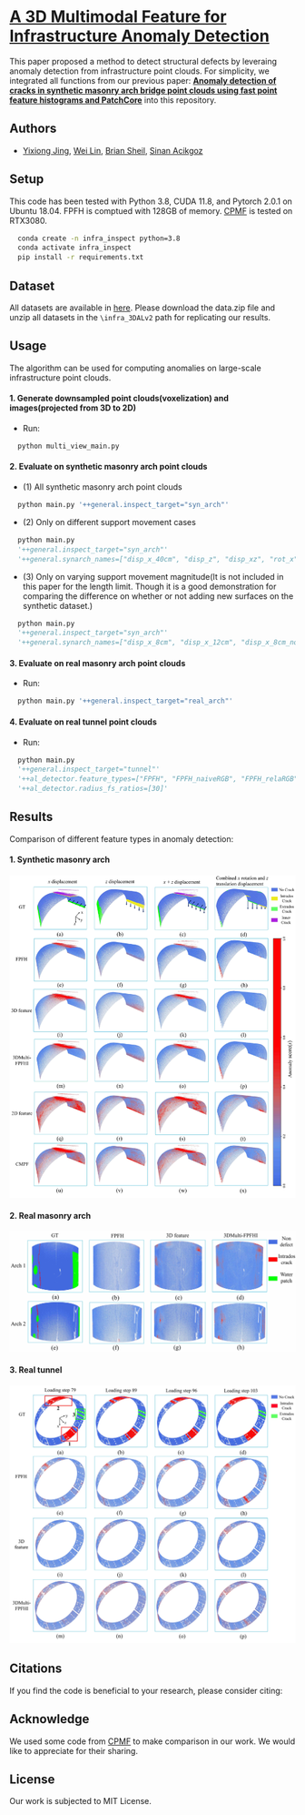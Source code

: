 # [A 3D Multimodal Feature for Infrastructure Anomaly Detection](https://arxiv.org/abs/2502.05779)

This paper proposed a method to detect structural defects by leveraing anomaly detection from infrastructure point clouds. For simplicity, we integrated all functions from our previous paper: [**Anomaly detection of cracks in synthetic masonry arch bridge point clouds using fast point feature histograms and PatchCore**](https://www.sciencedirect.com/science/article/pii/S0926580524005028) into this repository.

## Authors
- [Yixiong Jing](https://www.researchgate.net/profile/Yixiong_Jing2), [Wei Lin](https://www.researchgate.net/profile/Wei-Lin-126), [Brian Sheil](https://www.construction.cam.ac.uk/staff/dr-brian-sheil), [Sinan Acikgoz](https://eng.ox.ac.uk/people/sinan-acikgoz/)

## Setup
This code has been tested with Python 3.8, CUDA 11.8, and Pytorch 2.0.1 on Ubuntu 18.04. FPFH is comptued with 128GB of memory. [CPMF](https://github.com/caoyunkang/CPMF) is tested on RTX3080.

```bash
  conda create -n infra_inspect python=3.8
  conda activate infra_inspect
  pip install -r requirements.txt
```

## Dataset 
All datasets are available in [here](https://huggingface.co/datasets/jing222/infra_3DAL/tree/main). Please download the data.zip file and unzip all datasets in the `\infra_3DALv2` path for replicating our results.

## Usage
The algorithm can be used for computing anomalies on large-scale infrastructure point clouds.

#### 1. Generate downsampled point clouds(voxelization) and images(projected from 3D to 2D) 
- Run:
```python
  python multi_view_main.py 
```

#### 2. Evaluate on synthetic masonry arch point clouds

- (1) All synthetic masonry arch point clouds
```python
  python main.py '++general.inspect_target="syn_arch"'
```
- (2) Only on different support movement cases
```python
  python main.py 
  '++general.inspect_target="syn_arch"' 
  '++general.synarch_names=["disp_x_40cm", "disp_z", "disp_xz", "rot_x"]'
```
- (3) Only on varying support movement magnitude(It is not included in this paper for the length limit. Though it is a good demonstration for comparing the difference on whether or not adding new surfaces on the synthetic dataset.)
```python
  python main.py 
  '++general.inspect_target="syn_arch"' 
  '++general.synarch_names=["disp_x_8cm", "disp_x_12cm", "disp_x_8cm_noinnerc", "disp_x_12cm_noinnerc"]'
```

#### 3. Evaluate on real masonry arch point clouds
- Run:
```python
  python main.py '++general.inspect_target="real_arch"'
```
#### 4. Evaluate on real tunnel point clouds 
- Run:
```python
  python main.py 
  '++general.inspect_target="tunnel"'
  '++al_detector.feature_types=["FPFH", "FPFH_naiveRGB", "FPFH_relaRGB"]'
  '++al_detector.radius_fs_ratios=[30]'
```

## Results

Comparison of different feature types in anomaly detection:

#### 1. Synthetic masonry arch
![Results](/img/syn_result.jpg)

#### 2. Real masonry arch
![Results](/img/realarch_result.jpg)

#### 3. Real tunnel
![Results](/img/realtunnel_result.jpg)

## Citations

If you find the code is beneficial to your research, please consider citing:

## Acknowledge
We used some code from [CPMF](https://github.com/caoyunkang/CPMF) to make comparison in our work. We would like to appreciate for their sharing.

## License
Our work is subjected to MIT License.

